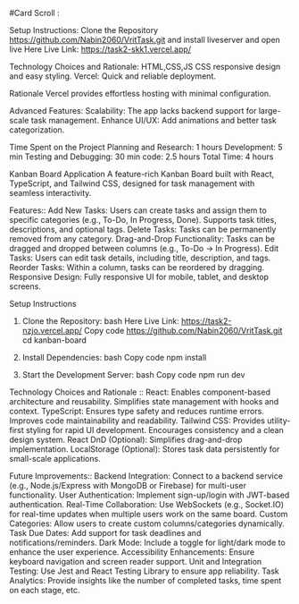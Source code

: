 #Card Scroll :

Setup Instructions:
Clone the Repository
https://github.com/Nabin2060/VritTask.git
and install liveserver
and open live
Here Live Link:
https://task2-skk1.vercel.app/

Technology Choices and Rationale:
HTML,CSS,JS
CSS responsive design and easy styling.
Vercel: Quick and reliable deployment.

Rationale
Vercel provides effortless hosting with minimal configuration.

Advanced Features:
Scalability:
The app lacks backend support for large-scale task management.
Enhance UI/UX:
Add animations and better task categorization.

Time Spent on the Project
Planning and Research: 1 hours
Development: 5 min
Testing and Debugging: 30 min
code: 2.5 hours 
Total Time: 4 hours

Kanban Board Application
A feature-rich Kanban Board built with React, TypeScript, and Tailwind CSS, designed for task management with seamless interactivity.


Features::
Add New Tasks:
Users can create tasks and assign them to specific categories (e.g., To-Do, In Progress, Done).
Supports task titles, descriptions, and optional tags.
Delete Tasks:
Tasks can be permanently removed from any category.
Drag-and-Drop Functionality:
Tasks can be dragged and dropped between columns (e.g., To-Do → In Progress).
Edit Tasks:
Users can edit task details, including title, description, and tags.
Reorder Tasks:
Within a column, tasks can be reordered by dragging.
Responsive Design:
Fully responsive UI for mobile, tablet, and desktop screens.


Setup Instructions
1. Clone the Repository:
bash
Here Live Link:
https://task2-nzjo.vercel.app/
Copy code
https://github.com/Nabin2060/VritTask.git
cd kanban-board

3. Install Dependencies:
bash
Copy code
npm install
4. Start the Development Server:
bash
Copy code
npm run dev


Technology Choices and Rationale ::
React:
Enables component-based architecture and reusability.
Simplifies state management with hooks and context.
TypeScript:
Ensures type safety and reduces runtime errors.
Improves code maintainability and readability.
Tailwind CSS:
Provides utility-first styling for rapid UI development.
Encourages consistency and a clean design system.
React DnD (Optional):
Simplifies drag-and-drop implementation.
LocalStorage (Optional):
Stores task data persistently for small-scale applications.


Future Improvements::
Backend Integration:
Connect to a backend service (e.g., Node.js/Express with MongoDB or Firebase) for multi-user functionality.
User Authentication:
Implement sign-up/login with JWT-based authentication.
Real-Time Collaboration:
Use WebSockets (e.g., Socket.IO) for real-time updates when multiple users work on the same board.
Custom Categories:
Allow users to create custom columns/categories dynamically.
Task Due Dates:
Add support for task deadlines and notifications/reminders.
Dark Mode:
Include a toggle for light/dark mode to enhance the user experience.
Accessibility Enhancements:
Ensure keyboard navigation and screen reader support.
Unit and Integration Testing:
Use Jest and React Testing Library to ensure app reliability.
Task Analytics:
Provide insights like the number of completed tasks, time spent on each stage, etc.
